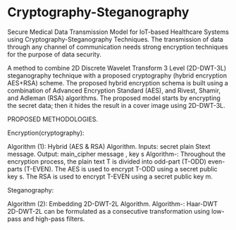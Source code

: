 # Cryptography-Steganography
Secure Medical Data Transmission Model for IoT-based Healthcare Systems using Cryptography-Steganography Techniques. The transmission of data through any channel of communication needs strong encryption techniques for the purpose of data security.

A method to combine 2D Discrete Wavelet Transform 3 Level (2D-DWT-3L) steganography technique with a proposed cryptography (hybrid encryption AES+RSA) scheme. The proposed hybrid encryption schema is built using a combination of Advanced Encryption Standard (AES), and Rivest, Shamir, and Adleman (RSA) algorithms. The proposed model starts by encrypting the secret data; then it hides the result in a cover image using 2D-DWT-3L. 

PROPOSED METHODOLOGIES.

Encryption(cryptography):

Algorithm (1): Hybrid (AES & RSA) Algorithm.
               Inputs: secret plain Stext message.
               Output: main_cipher message , key s
Algorithm-: 
               Throughout the encryption process, the plain text T is divided into odd-part (T-ODD) even-parts (T-EVEN). 
               The AES is used to encrypt T-ODD using a secret public key s.
               The RSA is used to encrypt T-EVEN using a secret public key m.


Steganography:

Algorithm (2): Embedding 2D-DWT-2L Algorithm.
Algorithm-: Haar-DWT
            2D-DWT-2L can be formulated as a consecutive transformation using low-pass and high-pass filters.


